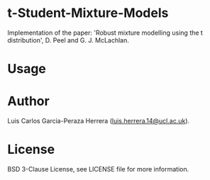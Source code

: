 # t-Student-Mixture-Models
Implementation of the paper: 'Robust mixture modelling using the t distribution', D. Peel and G. J. McLachlan.

# Usage


# Author
Luis Carlos Garcia-Peraza Herrera (luis.herrera.14@ucl.ac.uk).

# License
BSD 3-Clause License, see LICENSE file for more information.
